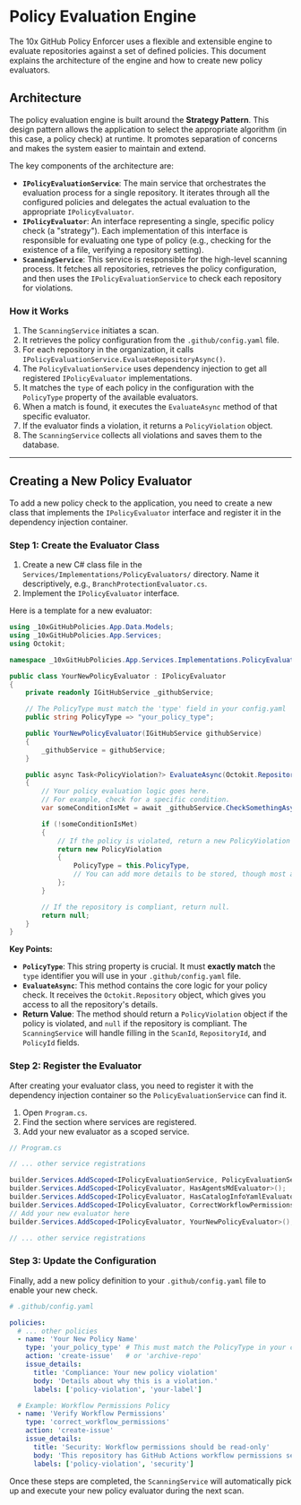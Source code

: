 # Policy Evaluation Engine

The 10x GitHub Policy Enforcer uses a flexible and extensible engine to evaluate repositories against a set of defined policies. This document explains the architecture of the engine and how to create new policy evaluators.

## Architecture

The policy evaluation engine is built around the **Strategy Pattern**. This design pattern allows the application to select the appropriate algorithm (in this case, a policy check) at runtime. It promotes separation of concerns and makes the system easier to maintain and extend.

The key components of the architecture are:

*   **`IPolicyEvaluationService`**: The main service that orchestrates the evaluation process for a single repository. It iterates through all the configured policies and delegates the actual evaluation to the appropriate `IPolicyEvaluator`.
*   **`IPolicyEvaluator`**: An interface representing a single, specific policy check (a "strategy"). Each implementation of this interface is responsible for evaluating one type of policy (e.g., checking for the existence of a file, verifying a repository setting).
*   **`ScanningService`**: This service is responsible for the high-level scanning process. It fetches all repositories, retrieves the policy configuration, and then uses the `IPolicyEvaluationService` to check each repository for violations.

### How it Works

1.  The `ScanningService` initiates a scan.
2.  It retrieves the policy configuration from the `.github/config.yaml` file.
3.  For each repository in the organization, it calls `IPolicyEvaluationService.EvaluateRepositoryAsync()`.
4.  The `PolicyEvaluationService` uses dependency injection to get all registered `IPolicyEvaluator` implementations.
5.  It matches the `type` of each policy in the configuration with the `PolicyType` property of the available evaluators.
6.  When a match is found, it executes the `EvaluateAsync` method of that specific evaluator.
7.  If the evaluator finds a violation, it returns a `PolicyViolation` object.
8.  The `ScanningService` collects all violations and saves them to the database.

---

## Creating a New Policy Evaluator

To add a new policy check to the application, you need to create a new class that implements the `IPolicyEvaluator` interface and register it in the dependency injection container.

### Step 1: Create the Evaluator Class

1.  Create a new C# class file in the `Services/Implementations/PolicyEvaluators/` directory. Name it descriptively, e.g., `BranchProtectionEvaluator.cs`.
2.  Implement the `IPolicyEvaluator` interface.

Here is a template for a new evaluator:

```csharp
using _10xGitHubPolicies.App.Data.Models;
using _10xGitHubPolicies.App.Services;
using Octokit;

namespace _10xGitHubPolicies.App.Services.Implementations.PolicyEvaluators;

public class YourNewPolicyEvaluator : IPolicyEvaluator
{
    private readonly IGitHubService _githubService;

    // The PolicyType must match the 'type' field in your config.yaml
    public string PolicyType => "your_policy_type";

    public YourNewPolicyEvaluator(IGitHubService githubService)
    {
        _githubService = githubService;
    }

    public async Task<PolicyViolation?> EvaluateAsync(Octokit.Repository repository)
    {
        // Your policy evaluation logic goes here.
        // For example, check for a specific condition.
        var someConditionIsMet = await _githubService.CheckSomethingAsync(repository.Owner.Login, repository.Name);

        if (!someConditionIsMet)
        {
            // If the policy is violated, return a new PolicyViolation object.
            return new PolicyViolation
            {
                PolicyType = this.PolicyType,
                // You can add more details to be stored, though most are set by the ScanningService
            };
        }

        // If the repository is compliant, return null.
        return null;
    }
}
```

**Key Points:**

*   **`PolicyType`**: This string property is crucial. It must **exactly match** the `type` identifier you will use in your `.github/config.yaml` file.
*   **`EvaluateAsync`**: This method contains the core logic for your policy check. It receives the `Octokit.Repository` object, which gives you access to all the repository's details.
*   **Return Value**: The method should return a `PolicyViolation` object if the policy is violated, and `null` if the repository is compliant. The `ScanningService` will handle filling in the `ScanId`, `RepositoryId`, and `PolicyId` fields.

### Step 2: Register the Evaluator

After creating your evaluator class, you need to register it with the dependency injection container so the `PolicyEvaluationService` can find it.

1.  Open `Program.cs`.
2.  Find the section where services are registered.
3.  Add your new evaluator as a scoped service.

```csharp
// Program.cs

// ... other service registrations

builder.Services.AddScoped<IPolicyEvaluationService, PolicyEvaluationService>();
builder.Services.AddScoped<IPolicyEvaluator, HasAgentsMdEvaluator>();
builder.Services.AddScoped<IPolicyEvaluator, HasCatalogInfoYamlEvaluator>();
builder.Services.AddScoped<IPolicyEvaluator, CorrectWorkflowPermissionsEvaluator>();
// Add your new evaluator here
builder.Services.AddScoped<IPolicyEvaluator, YourNewPolicyEvaluator>();

// ... other service registrations
```

### Step 3: Update the Configuration

Finally, add a new policy definition to your `.github/config.yaml` file to enable your new check.

```yaml
# .github/config.yaml

policies:
  # ... other policies
  - name: 'Your New Policy Name'
    type: 'your_policy_type' # This must match the PolicyType in your class
    action: 'create-issue'   # or 'archive-repo'
    issue_details:
      title: 'Compliance: Your new policy violation'
      body: 'Details about why this is a violation.'
      labels: ['policy-violation', 'your-label']

  # Example: Workflow Permissions Policy
  - name: 'Verify Workflow Permissions'
    type: 'correct_workflow_permissions'
    action: 'create-issue'
    issue_details:
      title: 'Security: Workflow permissions should be read-only'
      body: 'This repository has GitHub Actions workflow permissions set to write. For security, please change the default workflow permissions to "Read repository contents and packages permissions" in Settings > Actions > General.'
      labels: ['policy-violation', 'security']
```

Once these steps are completed, the `ScanningService` will automatically pick up and execute your new policy evaluator during the next scan.
